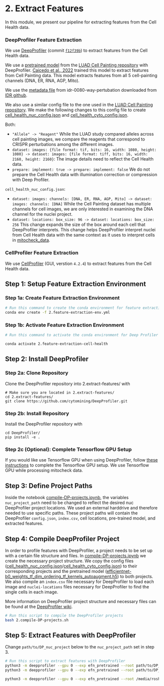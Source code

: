 # 2. Extract Features

In this module, we present our pipeline for extracting features from the Cell Health data.

### DeepProfiler Feature Extraction

We use [DeepProfiler](https://github.com/cytomining/DeepProfiler) (commit [`f12f39b`](https://github.com/cytomining/DeepProfiler/commit/f12f39b8a905b0bb40d343e21e89bfda537b710a)) to extract features from the Cell Health data. 

We use a [pretrained model](https://github.com/broadinstitute/luad-cell-painting/tree/main/outputs/efn_pretrained/checkpoint) from the [LUAD Cell Painting repository](https://github.com/broadinstitute/luad-cell-painting) with DeepProfiler.
[Caicedo et al., 2022](https://www.molbiolcell.org/doi/10.1091/mbc.E21-11-0538) trained this model to extract features from Cell Painting data.
This model extracts features from all 5 cell-painting channels (DNA, ER, RNA, AGP, Mito).

We use the [metadata file](../0.image-download/manifest/idr0080-screenA-annotation.csv) from idr-0080-way-pertubation downloaded from [IDR github](https://github.com/IDR/idr0080-way-perturbation/blob/74e537fecaa4690f0c98cb1e9a64b45d103de3e3/screenA/idr0080-screenA-annotation.csv).

We also use a similar config file to the one used in the [LUAD Cell Painting repository](https://github.com/broadinstitute/luad-cell-painting).
We make the following changes to this config file to create [cell_health_nuc_config.json](DP_files/cell_health_nuc_config.json) and [cell_health_cyto_config.json](DP_files/cell_health_cyto_config.json).

Both:
- `"Allele" -> "Reagent"` While the LUAD study compared alleles across cell painting images, we compare the reagents that correspond to CRISPR perturbations among the different images.
- `dataset: images: {file format: tif, bits: 16, width: 1080, height: 1080} -> dataset: images: {file format: tiff, bits: 16, width: 2160, height: 2160}`: The image details need to reflect the Cell Health data.
- `prepare: implement: true -> prepare: implement: false` We do not prepare the Cell Health data with illumination correction or compression with Deep Profiler.

`cell_health_nuc_config.json`:
- `dataset: images: channels: [DNA, ER, RNA, AGP, Mito] -> dataset: images: channels: [DNA]` While the Cell Painting dataset has multiple channels for cell images, we are only interested in examining the DNA channel for the nuclei project.
- `dataset: locations: box_size: 96 -> dataset: locations: box_size: 256` This change expands the size of the box around each cell that DeepProfiler interprets. This change helps DeepProfiler interpret nuclei from Cell Health data with the same context as it uses to interpret cells in [mitocheck_data](https://github.com/WayScience/mitocheck_data).

### CellProfiler Feature Extraction

We use [CellProfiler](https://github.com/CellProfiler) (GUI, verstion `4.2.4`) to extract features from the Cell Health data. 



## Step 1: Setup Feature Extraction Environment

### Step 1a: Create Feature Extraction Environment

```sh
# Run this command to create the conda environment for feature extraction
conda env create -f 2.feature-extraction-env.yml
```

### Step 1b: Activate Feature Extraction Environment

```sh
# Run this command to activate the conda environment for Deep Profiler feature extraction

conda activate 2.feature-extraction-cell-health
```

## Step 2: Install DeepProfiler

### Step 2a: Clone Repository

Clone the DeepProfiler repository into 2.extract-features/ with 

```console
# Make sure you are located in 2.extract-features/
cd 2.extract-features/
git clone https://github.com/cytomining/DeepProfiler.git
```

### Step 2b: Install Repository

Install the DeepProfiler repository with

```console
cd DeepProfiler/
pip install -e .
```

### Step 2c (Optional): Complete Tensorflow GPU Setup

If you would like use Tensorflow GPU when using DeepProfiler, follow [these instructions](https://www.tensorflow.org/install/pip#3_gpu_setup) to complete the Tensorflow GPU setup.
We use Tensorflow GPU while processing mitocheck data.

## Step 3: Define Project Paths

Inside the notebook [compile-DP-projects.ipynb](compile-DP-projects.ipynb), the variables `nuc_project_path` need to be changed to reflect the desired nuc DeepProfiler project locations.
We used an external harddrive and therefore needed to use specific paths.
These project paths will contain the DeepProfiler `config.json`, `index.csv`, cell locations, pre-trained model, and extracted features.

## Step 4: Compile DeepProfiler Project

In order to profile features with DeepProfiler, a project needs to be set up with a certain file structure and files.
In [compile-DP-projects.ipynb](compile-DP-projects.ipynb) we create the necessary project structure.
We copy the config files ([cell_health_nuc_config.json](DP_files/cell_health_nuc_config.json)/[cell_health_cyto_config.json](DP_files/cell_health_cyto_config.json)) to their corresponding projects and the pretrained model ([efficientnet-b0_weights_tf_dim_ordering_tf_kernels_autoaugment.h5](DP_files/efficientnet-b0_weights_tf_dim_ordering_tf_kernels_autoaugment.h5)) to both projects.
We also compile an `index.csv` file necessary for DeepProfiler to load each image and `nuclei-locations` files necessary for DeepProfiler to find the single cells in each image.

More information on DeepProfiler project structure and necessary files can be found at the [DeepProfiler wiki](https://github.com/cytomining/DeepProfiler/wiki/2.-Project-structure).

```bash
# Run this script to compile the DeepProfiler projects
bash 2.compile-DP-projects.sh
```

## Step 5: Extract Features with DeepProfiler

Change `path/to/DP_nuc_project` below to the `nuc_project_path` set in step 3.

```sh
# Run this script to extract features with DeepProfiler
python3 -m deepprofiler --gpu 0 --exp efn_pretrained --root path/to/DP_nuc_project --config cell_health_nuc_config.json profile
python3 -m deepprofiler --gpu 0 --exp efn_pretrained --root path/to/DP_cyto_project --config cell_health_cyto_config.json profile

python3 -m deepprofiler --gpu 0 --exp efn_pretrained --root /media/roshankern/63af2010-c376-459e-a56e-576b170133b6/data/cell-health-nuc-DP/ --config cell_health_nuc_config.json profile
```